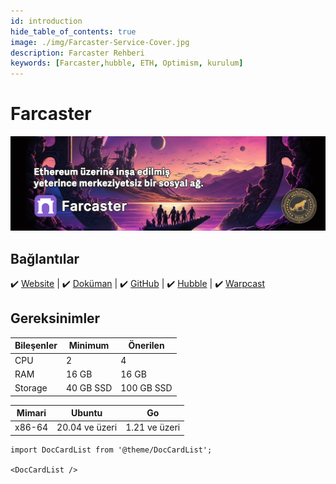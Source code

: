 ```yaml
---
id: introduction
hide_table_of_contents: true
image: ./img/Farcaster-Service-Cover.jpg
description: Farcaster Rehberi
keywords: [Farcaster,hubble, ETH, Optimism, kurulum]
---
```

# Farcaster 

![Farcaster](./img/Farcaster-Service.jpg)

## Bağlantılar
 ✔️ [Website](https://farcaster.xyz/) |
 ✔️ [Doküman](https://docs.farcaster.xyz/) |
 ✔️ [GitHub](https://github.com/farcasterxyz/) |
 ✔️ [Hubble](https://www.thehubble.xyz/) |
 ✔️ [Warpcast](https://warpcast.com/~/invite-page/328172?id=bfbf46c5)

## Gereksinimler

| Bileşenler | Minimum | **Önerilen** |
| ------------ | ------------ | ------------ |
| CPU |	2 | 4 |
| RAM	| 16 GB | 16 GB |
| Storage | 40 GB SSD | 100 GB SSD |
 
| Mimari | Ubuntu | Go |
| ------------ | ------------ | ------------ | 
| x86-64 | 20.04 ve üzeri | 1.21 ve üzeri  |

```mdx-code-block
import DocCardList from '@theme/DocCardList';

<DocCardList />
```
